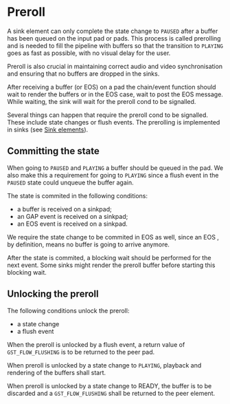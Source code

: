 # Preroll

A sink element can only complete the state change to `PAUSED` after a
buffer has been queued on the input pad or pads. This process is called
prerolling and is needed to fill the pipeline with buffers so that the
transition to `PLAYING` goes as fast as possible, with no visual delay for
the user.

Preroll is also crucial in maintaining correct audio and video
synchronisation and ensuring that no buffers are dropped in the sinks.

After receiving a buffer (or EOS) on a pad the chain/event function
should wait to render the buffers or in the EOS case, wait to post the
EOS message. While waiting, the sink will wait for the preroll cond to
be signalled.

Several things can happen that require the preroll cond to be signalled.
These include state changes or flush events. The prerolling is
implemented in sinks (see [Sink elements](design/element-sink.md)).

## Committing the state

When going to `PAUSED` and `PLAYING` a buffer should be queued in the pad.
We also make this a requirement for going to `PLAYING` since a flush event
in the `PAUSED` state could unqueue the buffer again.

The state is commited in the following conditions:

- a buffer is received on a sinkpad;
- an GAP event is received on a sinkpad;
- an EOS event is received on a sinkpad.

We require the state change to be commited in EOS as well, since an EOS
, by definition, means no buffer is going to arrive anymore.

After the state is commited, a blocking wait should be performed for the
next event. Some sinks might render the preroll buffer before starting
this blocking wait.

## Unlocking the preroll

The following conditions unlock the preroll:

- a state change
- a flush event

When the preroll is unlocked by a flush event, a return value of
`GST_FLOW_FLUSHING` is to be returned to the peer pad.

When preroll is unlocked by a state change to `PLAYING`, playback and
rendering of the buffers shall start.

When preroll is unlocked by a state change to READY, the buffer is to be
discarded and a `GST_FLOW_FLUSHING` shall be returned to the peer
element.
